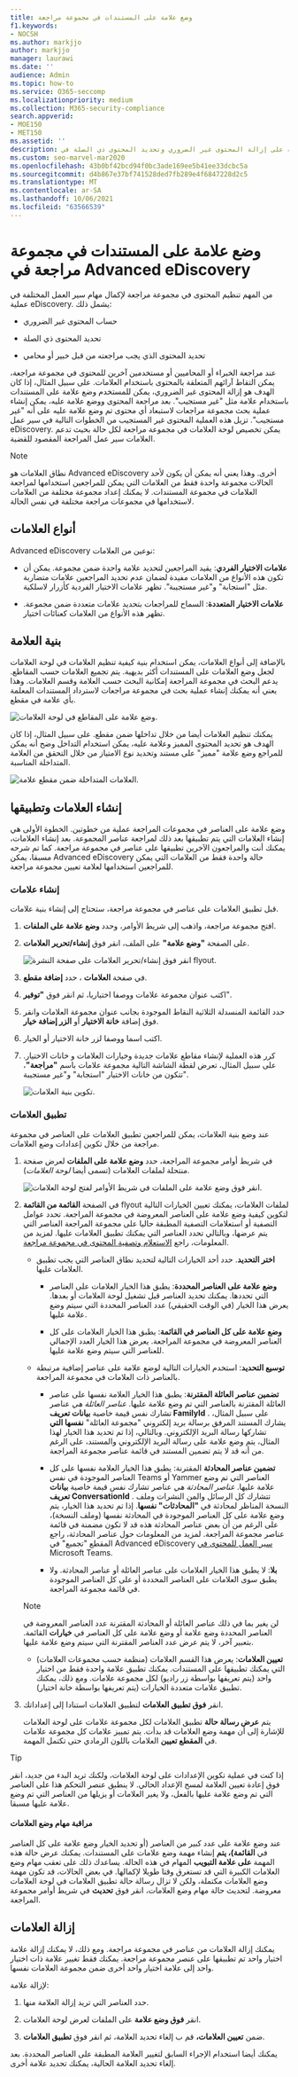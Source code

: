 ```yaml
---
title: وضع علامة على المستندات في مجموعة مراجعة
f1.keywords:
- NOCSH
ms.author: markjjo
author: markjjo
manager: laurawi
ms.date: ''
audience: Admin
ms.topic: how-to
ms.service: O365-seccomp
ms.localizationpriority: medium
ms.collection: M365-security-compliance
search.appverid:
- MOE150
- MET150
ms.assetid: ''
description: يساعد وضع العلامات على المستندات في مجموعة مراجعة على إزالة المحتوى غير الضروري وتحديد المحتوى ذي الصلة في Advanced eDiscovery أخرى.
ms.custom: seo-marvel-mar2020
ms.openlocfilehash: 43b0bf42bcd94f0bc3ade169ee5b41ee33dcbc5a
ms.sourcegitcommit: d4b867e37bf741528ded7fb289e4f6847228d2c5
ms.translationtype: MT
ms.contentlocale: ar-SA
ms.lasthandoff: 10/06/2021
ms.locfileid: "63566539"
---
```

# <a name="tag-documents-in-a-review-set-in-advanced-ediscovery"></a>وضع علامة على المستندات في مجموعة مراجعة في Advanced eDiscovery

من المهم تنظيم المحتوى في مجموعة مراجعة لإكمال مهام سير العمل المختلفة في عملية eDiscovery. يشمل ذلك:

- حساب المحتوى غير الضروري

- تحديد المحتوى ذي الصلة

- تحديد المحتوى الذي يجب مراجعته من قبل خبير أو محامي

عند مراجعة الخبراء أو المحاميين أو مستخدمين آخرين للمحتوى في مجموعة مراجعة، يمكن التقاط آرائهم المتعلقة بالمحتوى باستخدام العلامات. على سبيل المثال، إذا كان الهدف هو إزالة المحتوى غير الضروري، يمكن للمستخدم وضع علامة على المستندات باستخدام علامة مثل "غير مستجيب". بعد مراجعة المحتوى ووضع علامة عليه، يمكن إنشاء عملية بحث مجموعة مراجعات لاستبعاد أي محتوى تم وضع علامة عليه على أنه "غير مستجيب". تزيل هذه العملية المحتوى غير المستجيب من الخطوات التالية في سير عمل eDiscovery. يمكن تخصيص لوحة العلامات في مجموعة مراجعة لكل حالة بحيث تدعم العلامات سير عمل المراجعة المقصود للقضية.

> [!NOTE]
> نطاق العلامات هو Advanced eDiscovery أخرى. وهذا يعني أنه يمكن أن يكون لأحد الحالات مجموعة واحدة فقط من العلامات التي يمكن للمراجعين استخدامها لمراجعة العلامات في مجموعة المستندات. لا يمكنك إعداد مجموعة مختلفة من العلامات لاستخدامها في مجموعات مراجعة مختلفة في نفس الحالة.

## <a name="tag-types"></a>أنواع العلامات

Advanced eDiscovery نوعين من العلامات:

- **علامات الاختيار الفردي**: يقيد المراجعين لتحديد علامة واحدة ضمن مجموعة. يمكن أن تكون هذه الأنواع من العلامات مفيدة لضمان عدم تحديد المراجعين علامات متضاربة مثل "استجابة" و"غير مستجيبة". تظهر علامات الاختيار الفردية كأزرار لاسلكية.

- **علامات الاختيار المتعددة**: السماح للمراجعات بتحديد علامات متعددة ضمن مجموعة. تظهر هذه الأنواع من العلامات كعنائات اختيار.

## <a name="tag-structure"></a>بنية العلامة

بالإضافة إلى أنواع العلامات، يمكن استخدام بنية كيفية تنظيم العلامات في لوحة العلامات لجعل وضع العلامات على المستندات أكثر بديهية. يتم تجميع العلامات حسب المقاطع. يدعم البحث في مجموعة المراجعة إمكانية البحث حسب العلامة وقسم العلامات. وهذا يعني أنه يمكنك إنشاء عملية بحث في مجموعة مراجعات لاسترداد المستندات المعلمة بأي علامة في مقطع.

![وضع علامة على المقاطع في لوحة العلامات.](../media/TagTypes.png)

يمكنك تنظيم العلامات أيضا من خلال تداخلها ضمن مقطع. على سبيل المثال، إذا كان الهدف هو تحديد المحتوى المميز وعلامة عليه، يمكن استخدام التداخل وضح أنه يمكن للمراجع وضع علامة "مميز" على مستند وتحديد نوع الامتياز من خلال التحقق من العلامة المتداخلة المناسبة.

![العلامات المتداخلة ضمن مقطع علامة.](../media/NestingTags.png)

## <a name="creating-and-applying-tags"></a>إنشاء العلامات وتطبيقها

وضع علامة على العناصر في مجموعات المراجعة عملية من خطوتين. الخطوة الأولى هي إنشاء العلامات التي يتم تطبيقها بعد ذلك لمراجعة عناصر المجموعة. بعد إنشاء العلامات، يمكنك أنت والمراجعون الآخرين تطبيقها على عناصر في مجموعة مراجعة. كما تم شرحه مسبقا، يمكن Advanced eDiscovery حالة واحدة فقط من العلامات التي يمكن للمراجعين استخدامها لعلامة تعيين مجموعة مراجعة.

### <a name="create-tags"></a>إنشاء علامات

قبل تطبيق العلامات على عناصر في مجموعة مراجعة، ستحتاج إلى إنشاء بنية علامات.

1. افتح مجموعة مراجعة، واذهب إلى شريط الأوامر، وحدد **وضع علامة على الملفات**.

2. على الصفحة **"وضع علامة"** على الملف، انقر فوق **إنشاء/تحرير العلامات**.

   ![انقر فوق إنشاء/تحرير العلامات على صفحة النشرة flyout.](../media/CreateAeDTags1.png)

3. في صفحة **العلامات** ، حدد **إضافة مقطع**.

4. اكتب عنوان مجموعة علامات ووصفا اختياريا، ثم انقر فوق **"توفير**".

5. حدد القائمة المنسدلة الثلاثية النقاط الموجودة بجانب عنوان مجموعة العلامات وانقر فوق إضافة **خانة الاختيار** أو **الزر إضافة خيار**.

6. اكتب اسما ووصفا لزر خانة الاختيار أو الخيار.

7. كرر هذه العملية لإنشاء مقاطع علامات جديدة وخيارات العلامات و خانات الاختيار. على سبيل المثال، تعرض لقطة الشاشة التالية مجموعة علامات باسم **"مراجعة"**، تتكون  من خانات الاختيار "استجابة" و"غير مستجيبة".

   ![تكوين بنية العلامات.](../media/ManageTagOptions3.png)

### <a name="apply-tags"></a>تطبيق العلامات

عند وضع بنية العلامات، يمكن للمراجعين تطبيق العلامات على العناصر في مجموعة مراجعة من خلال تكوين إعدادات وضع العلامات.

1. في شريط أوامر مجموعة المراجعة، حدد **وضع علامة على الملفات** لعرض صفحة  منتحلة لملفات العلامات (تسمى أيضا *لوحة العلامات*).

   ![انقر فوق وضع علامة على الملفات في شريط الأوامر لفتح لوحة العلامات.](../media/TagFilesFlyoutPage.png)

2. في الصفحة **القائمة من القائمة** flyout لملفات العلامات، يمكنك تعيين الخيارات التالية لتكوين كيفية وضع علامة على العناصر المعروضة في مجموعة المراجعة. تحدد عوامل التصفية أو استعلامات التصفية المطبقة حاليا على مجموعة المراجعة العناصر التي يتم عرضها، وبالتالي تحدد العناصر التي يمكنك تطبيق العلامات عليها. لمزيد من المعلومات، راجع [الاستعلام وتصفية المحتوى في مجموعة مراجعة](review-set-search.md).

   - **اختر التحديد**. حدد أحد الخيارات التالية لتحديد نطاق العناصر التي يجب تطبيق العلامات عليها.

      - **وضع علامة على العناصر المحددة**: يطبق هذا الخيار العلامات على العناصر التي تحددها. يمكنك تحديد العناصر قبل تشغيل لوحة العلامات أو بعدها. يعرض هذا الخيار (في الوقت الحقيقي) عدد العناصر المحددة التي سيتم وضع علامة عليها.

      - **وضع علامة على كل العناصر في القائمة**: يطبق هذا الخيار العلامات على كل العناصر المعروضة في مجموعة المراجعة. يعرض هذا الخيار العدد الإجمالي للعناصر التي سيتم وضع علامة عليها.

   - **توسيع التحديد**: استخدم الخيارات التالية لوضع علامة على عناصر إضافية مرتبطة بالعناصر ذات العلامات في مجموعة المراجعة.

      - **تضمين عناصر العائلة المقترنة**: يطبق هذا الخيار العلامة نفسها على عناصر العائلة المقترنة بالعناصر التي تم وضع علامة عليها.  *عناصر العائلة هي* عناصر تشارك نفس قيمة خاصية **بيانات تعريف FamilyId** . على سبيل المثال، يشارك المستند المرفق برسالة بريد إلكتروني "مجموعة العائلة" **نفسها التي** تشاركها رسالة البريد الإلكتروني. وبالتالي، إذا تم تحديد هذا الخيار لهذا المثال، يتم وضع علامة على رسالة البريد الإلكتروني والمستند، على الرغم من أنه قد لا يتم تضمين المستند في قائمة عناصر مجموعة المراجعة.

      - **تضمين عناصر المحادثة** المقترنة: يطبق هذا الخيار العلامة نفسها على كل العناصر الموجودة في نفس Teams أو Yammer العناصر التي تم وضع علامة عليها. *عناصر المحادثة هي* عناصر تشارك نفس قيمة خاصية **بيانات تعريف ConversationId** . تتشارك كل الرسائل والمن النشرات وملف النسخة المناظر لمحادثة في **"المحادثات" نفسها**. إذا تم تحديد هذا الخيار، يتم وضع علامة على كل العناصر الموجودة في المحادثة نفسها (وملف النسخة)، على الرغم من أن بعض عناصر المحادثة هذه قد لا تكون مضمنة في قائمة عناصر مجموعة المراجعة. لمزيد من المعلومات حول عناصر المحادثة، راجع المقطع "تجميع" في Advanced eDiscovery [سير العمل للمحتوى في](teams-workflow-in-advanced-ediscovery.md#grouping) Microsoft Teams.

      - **بلا**: لا يطبق هذا الخيار العلامات على عناصر العائلة أو عناصر المحادثة. ولا يطبق سوى العلامات على العناصر المحددة أو على كل العناصر الموجودة في قائمة مجموعة المراجعة.

   > [!NOTE]
   > لن يغير بما في ذلك عناصر العائلة أو المحادثة المقترنة عدد العناصر المعروضة في العناصر المحددة وضع  علامة أو وضع علامة على كل العناصر في **خيارات** القائمة. بتعبير آخر، لا يتم عرض عدد العناصر المقترنة التي سيتم وضع علامة عليها.

   - **تعيين العلامات**: يعرض هذا القسم العلامات (منظمة حسب مجموعات العلامات) التي يمكنك تطبيقها على المستندات. يمكنك تطبيق علامة واحدة فقط من اختيار واحد (يتم تعريفها بواسطة زر راديو) لكل مجموعة علامات. ومع ذلك، يمكنك تطبيق علامات متعددة الخيارات (يتم تعريفها بواسطة خانة اختيار).

3. انقر **فوق تطبيق العلامات** لتطبيق العلامات استنادا إلى إعداداتك.

   يتم **عرض رسالة حالة** تطبيق العلامات لكل مجموعة علامات على لوحة العلامات للإشارة إلى أن مهمة وضع العلامات قد بدأت. يتم تمييز علامات كل مجموعة علامات في **المقطع تعيين** العلامات باللون الرمادي حتى تكتمل المهمة.

> [!TIP]
> إذا كنت في عملية تكوين الإعدادات على لوحة العلامات، ولكنك تريد البدء من جديد، انقر فوق إعادة تعيين العلامة لمسح الإعداد الحالي. لا ينطبق عنصر التحكم هذا على العناصر التي تم وضع علامة عليها بالفعل، ولا يغير العلامات أو يزيلها من العناصر التي تم وضع علامة عليها مسبقا.  

#### <a name="monitor-tagging-jobs"></a>مراقبة مهام وضع العلامات

عند وضع علامة على عدد كبير من العناصر (أو تحديد الخيار وضع علامة على كل العناصر في **القائمة)، يتم** إنشاء مهمة  وضع علامات على المستندات. يمكنك عرض حالة هذه المهمة **على علامة التبويب** المهام في هذه الحالة. يساعدك ذلك على تعقب مهام وضع العلامات الكبيرة التي قد تستغرق وقتا طويلا لإكمالها. في بعض الحالات، قد تكون مهمة وضع العلامات مكتملة، ولكن لا  تزال رسالة حالة تطبيق العلامات في لوحة العلامات معروضة. لتحديث حالة مهام وضع العلامات، انقر فوق **تحديث** في شريط أوامر مجموعة المراجعة.

## <a name="removing-tags"></a>إزالة العلامات

يمكنك إزالة العلامات من عناصر في مجموعة مراجعة. ومع ذلك، لا يمكنك إزالة علامة اختيار واحد تم تطبيقها على عنصر مجموعة مراجعة. يمكنك فقط تغيير علامة ذات اختيار واحد إلى علامة اختيار واحد أخرى ضمن مجموعة العلامات نفسها.

لإزالة علامة:

1. حدد العناصر التي تريد إزالة العلامة منها.

2. انقر **فوق وضع علامة** على الملفات لعرض لوحة العلامات.

3. ضمن **تعيين العلامات،** قم ب إلغاء تحديد العلامة، ثم انقر فوق **تطبيق العلامات**.

يمكنك أيضا استخدام الإجراء السابق لتغيير العلامة المطبقة على العناصر المحددة. بعد إلغاء تحديد العلامة الحالية، يمكنك تحديد علامة أخرى.
